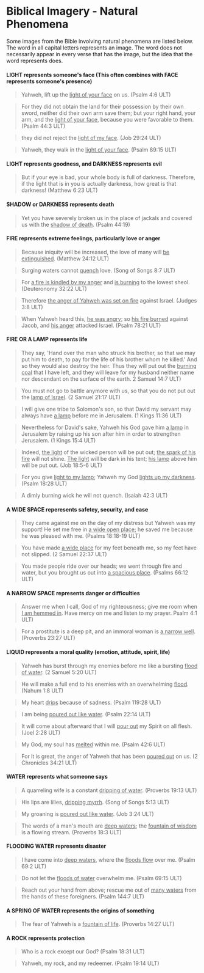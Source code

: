 # Biblical Imagery - Natural Phenomena #


Some images from the Bible involving natural phenomena are listed below. The word in all capital letters represents an image. The word does not necessarily appear in every verse that has the image, but the idea that the word represents does.

#### LIGHT represents someone's face  (This often combines with FACE represents someone's presence)

<blockquote>Yahweh, lift up the <u>light of your face</u> on us. (Psalm 4:6 ULT)</blockquote>


>For they did not obtain the land for their possession by their own sword,
>neither did their own arm save them;
>but your right hand, your arm, and the <u>light of your face</u>,
>because you were favorable to them. (Psalm 44:3 ULT)


<blockquote>they did not reject the <u>light of my face</u>. (Job 29:24 ULT)</blockquote>


>Yahweh, they walk in the <u>light of your face</u>. (Psalm 89:15 ULT)



#### LIGHT represents goodness, and DARKNESS represents evil


>But if your eye is bad, your whole body is full of darkness. Therefore, if the light that is in you is actually darkness, how great is that darkness!  (Matthew 6:23 ULT)


#### SHADOW or DARKNESS represents death

>Yet you have severely broken us in the place of jackals and covered us with the <u>shadow of death</u>. (Psalm 44:19)


#### FIRE represents extreme feelings, particularly love or anger

>Because iniquity will be increased, the love of many will <u>be extinguished</u>. (Matthew 24:12 ULT)


<blockquote>Surging waters cannot <u>quench</u> love. (Song of Songs 8:7 ULT)</blockquote>


>For <u>a fire is kindled by my anger</u> and <u>is burning</u> to the lowest sheol.  (Deuteronomy 32:22 ULT)


<blockquote>Therefore <u>the anger of Yahweh was set on fire</u> against Israel. (Judges 3:8 ULT)</blockquote>


>When Yahweh heard this, <u>he was angry</u>; so <u>his fire burned</u> against Jacob, and <u>his anger</u> attacked Israel. (Psalm 78:21 ULT)


#### FIRE OR A LAMP represents life

>They say, 'Hand over the man who struck his brother, so that we may put him to death, to pay for the life of his brother whom he killed.' And so they would also destroy the heir. Thus they will put out the <u>burning coal</u> that I have left, and they will leave for my husband neither name nor descendant on the surface of the earth. 2 Samuel 14:7 ULT)


<blockquote>You must not go to battle anymore with us, so that you do not put out the <u>lamp of Israel</u>. (2 Samuel 21:17 ULT) </blockquote>


>I will give one tribe to Solomon's son, so that David my servant may always have <u>a lamp</u> before me in Jerusalem. (1 Kings 11:36 ULT)


<blockquote>Nevertheless for David's sake, Yahweh his God gave him <u>a lamp</u> in Jerusalem by raising up his son after him in order to strengthen Jerusalem. (1 Kings 15:4 ULT)</blockquote>


>Indeed, <u>the light</u> of the wicked person will be put out; <u>the spark of his fire</u> will not shine. <u>The light</u> will be dark in his tent; <u>his lamp</u> above him will be put out. (Job 18:5-6 ULT)


<blockquote>For you give <u>light to my lamp</u>; Yahweh my God <u>lights up my darkness</u>. (Psalm 18:28 ULT)</blockquote>


>A dimly burning wick he will not quench.  (Isaiah 42:3 ULT)


#### A WIDE SPACE reperesents safetey, security, and ease

>They came against me on the day of my distress but Yahweh was my support!
>He set me free in <u>a wide open place</u>; he saved me because he was pleased with me.  (Psalms 18:18-19 ULT)

>You have made <u>a wide place</u> for my feet beneath me,
>so my feet have not slipped. (2 Samuel 22:37 ULT)

>You made people ride over our heads;
>we went through fire and water,
>but you brought us out into <u>a spacious place</u>.  (Psalms 66:12 ULT)


#### A NARROW SPACE represents danger or difficulties

>Answer me when I call, God of my righteousness;
>give me room when <u>I am hemmed in</u>.
>Have mercy on me and listen to my prayer. Psalm 4:1 ULT)

>For a prostitute is a deep pit,
>and an immoral woman is <u>a narrow well</u>. (Proverbs 23:27 ULT)


#### LIQUID represents a moral quality (emotion, attitude, spirit, life)

>Yahweh has burst through my enemies before me like a bursting <u>flood of water</u>. (2 Samuel 5:20 ULT)


<blockquote>He will make a full end to his enemies with an overwhelming <u>flood</u>. (Nahum 1:8 ULT)</blockquote>


>My heart <u>drips</u> because of sadness. (Psalm 119:28 ULT)


<blockquote>I am being <u>poured out like water</u>. (Psalm 22:14 ULT) </blockquote>


>It will come about afterward that I will <u>pour out</u> my Spirit on all flesh. (Joel 2:28 ULT)


<blockquote>My God, my soul has <u>melted</u> within me. (Psalm 42:6 ULT)</blockquote>


> For it is great, the anger of Yahweh that has been <u>poured out</u> on us. (2 Chronicles 34:21 ULT)


#### WATER represents what someone says

>A quarreling wife is a constant <u>dripping of water</u>. (Proverbs 19:13 ULT)


<blockquote>His lips are lilies, <u>dripping myrrh</u>. (Song of Songs 5:13 ULT)</blockquote>


>My groaning is <u>poured out like water</u>. (Job 3:24 ULT)


<blockquote>The words of a man's mouth are <u>deep waters</u>; the <u>fountain of wisdom</u> is a flowing stream. (Proverbs 18:3 ULT)</blockquote>


#### FLOODING WATER represents disaster

>I have come into <u>deep waters</u>, where the <u>floods flow</u> over me. (Psalm 69:2 ULT)


<blockquote>Do not let the <u>floods of water</u> overwhelm me. (Psalm 69:15 ULT)</blockquote>


>Reach out your hand from above; rescue me out of <u>many waters</u> from the hands of these foreigners. (Psalm 144:7 ULT)

#### A SPRING OF WATER represents the origins of something

>The fear of Yahweh is a <u>fountain of life</u>.  (Proverbs 14:27 ULT)


#### A ROCK represents protection

>Who is a rock except our God?  (Psalm 18:31 ULT)


<blockquote>Yahweh, my rock, and my redeemer.  (Psalm 19:14 ULT)</blockquote>




